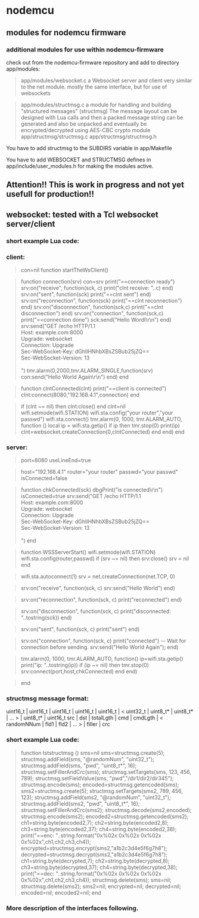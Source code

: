 # nodemcu

## modules for nodemcu firmware

### additional modules for use within nodemcu-firmware

check out from the nodemcu-firmware repository and add to directory app/modules:

> app/modules/websocket.c  a Websocket server and client very similar to the net module.
                           mostly the same interface, but for use of websockets

> app/modules/structmsg.c  a module for handling and building "structured messages" (structmsg)
                           The message layout can be designed with Lua calls and then a packed message string
                           can be generated and also be unpacked 
                           and eventually be encrypted/decrypted using AES-CBC crypto module
 app/structmsg/structmsg.c
 app/structmsg/structmsg.h

You have to add structmsg to the SUBDIRS variable in app/Makefile

You have to add WEBSOCKET and STRUCTMSG defines in app/include/user_modules.h 
for making the modules active.

## Attention!! This is work in progress and not yet usefull for production!!

## websocket: tested with a Tcl websocket server/client

### short example Lua code:

### client:

> con=nil
  function startTheWsClient()

>   function connection(srv)
    con=srv
    print("==connection ready")
    srv:on("receive", function(sck, c)
      print("clnt receive: "..c)
    end)
    srv:on("sent", function(sck)
      print("==clnt sent")
    end)
    srv:on("reconnection", function(sck)
      print("==clnt reconnection")
    end)
    srv:on("disconnection", function(sck,c)
      print("==clnt disconnection")
    end)
    srv:on("connection", function(sck,c)
      print("==connection done")
      sck:send("Hello Wordl\r\n")
    end)
    srv:send("GET /echo HTTP/1.1\
Host: example.com:8000\
Upgrade: websocket\
Connection: Upgrade\
Sec-WebSocket-Key: dGhlIHNhbXBsZSBub25jZQ==\
Sec-WebSocket-Version: 13\
\
")
    tmr.alarm(0,2000,tmr.ALARM_SINGLE,function(srv)
       con:send("Hello World Again\r\n")
    end)
  end

>   function clntConnected(clnt)
    print("==client is connected")
    clnt:connect(8080,"192.168.4.1",connection)
  end

>   if (clnt ~= nil) then
     clnt:close()
  end
  clnt=nil
  wifi.setmode(wifi.STATION)
  wifi.sta.config("your router","your passwd")
  wifi.sta.connect()
  tmr.alarm(0, 1000, tmr.ALARM_AUTO, function ()
    local ip = wifi.sta.getip()
    if ip then
      tmr.stop(0)
      print(ip)
      clnt=websocket.createConnection(0,clntConnected)
    end
  end)
end

### server:

> port=8080
  useLineEnd=true

> host="192.168.4.1"
 router="your router"
 passwd="your passwd"
 isConnected=false

> function chkConnected(sck)
  dbgPrint("is connected\r\n")
  isConnected=true
  srv:send("GET /echo HTTP/1.1\
Host: example.com:8000\
Upgrade: websocket\
Connection: Upgrade\
Sec-WebSocket-Key: dGhlIHNhbXBsZSBub25jZQ==\
Sec-WebSocket-Version: 13\
\
")
end

>function WSSServerStart()
 wifi.setmode(wifi.STATION)
 wifi.sta.config(router,passwd)
  if (srv ~= nil) then
    srv:close()
    srv = nil
  end

>  wifi.sta.autoconnect(1)
  srv = net.createConnection(net.TCP, 0)

>  srv:on("receive", function(sck, c)
    srv:send("Hello World")
  end)

> srv:on("reconnection", function(sck, c)
    print("reconnected")
  end)

>  srv:on("disconnection", function(sck, c)
    print("disconnected: "..tostring(sck))
  end)

>  srv:on("sent", function(sck, c)
    print("sent")
  end)

>  srv:on("connection", function(sck, c)
    print("connected")
  -- Wait for connection before sending.
    srv:send("Hello World Again");
  end)

>  tmr.alarm(0, 1000, tmr.ALARM_AUTO, function()
    ip=wifi.sta.getip()
    print("ip: "..tostring(ip))
    if (ip ~= nil) then
      tmr.stop(0)
      srv:connect(port,host,chkConnected)
    end
  end)

> end


### structmsg message format:

uint16_t | uint16_t | uint16_t  | uint16_t | uint16_t | < uint32_t   | uint8_t\* | uint8_t\* | ... > | uint8_t\* | uint16_t
  src    |   dst    | totalLgth |    cmd   | cmdLgth  | < randomNNum |   fld1   |   fld2   | ... > | filler   |   crc

### short example Lua code:

> function tststructmsg ()
>    sms=nil
>    sms=structmsg.create(5);
>    structmsg.addField(sms, "@randomNum", "uint32_t");
>    structmsg.addField(sms, "pwd", "uint8_t\*", 16);
>    structmsg.setFillerAndCrc(sms);
>    structmsg.setTargets(sms, 123, 456, 789);
>    structmsg.setFieldValue(sms, "pwd","/dir1/dir2/dir345");
>    structmsg.encode(sms);
>    encoded=structmsg.getencoded(sms);
>    sms2=structmsg.create(5);
>    structmsg.setTargets(sms2, 789, 456, 123);
>    structmsg.addField(sms2, "@randomNum", "uint32_t");
>    structmsg.addField(sms2, "pwd", "uint8_t\*", 16);
>    structmsg.setFillerAndCrc(sms2);
>    structmsg.decode(sms2,encoded);
>    structmsg.encode(sms2);
>    encoded2=structmsg.getencoded(sms2);
>    ch1=string.byte(encoded2,7);
>    ch2=string.byte(encoded2,8);
>    ch3=string.byte(encoded2,37);
>    ch4=string.byte(encoded2,38);
>    print("==enc: "..string.format("0x%02x 0x%02x 0x%02x 0x%02x",ch1,ch2,ch3,ch4));
>    encrypted=structmsg.encrypt(sms2,"a1b2c3d4e5f6g7h8");
>    decrypted=structmsg.decrypt(sms2,"a1b2c3d4e5f6g7h8");
>    ch1=string.byte(decrypted,7);
>    ch2=string.byte(decrypted,8);
>    ch3=string.byte(decrypted,37);
>    ch4=string.byte(decrypted,38);
>    print("==dec: "..string.format("0x%02x 0x%02x 0x%02x 0x%02x",ch1,ch2,ch3,ch4));
>    structmsg.delete(sms);
>    sms=nil;
>    structmsg.delete(sms2);
>    sms2=nil;
>    encrypted=nil;
>    decrypted=nil;
>    encoded=nil;
>    encoded2=nil;
>  end

### More description of the interfaces following.
